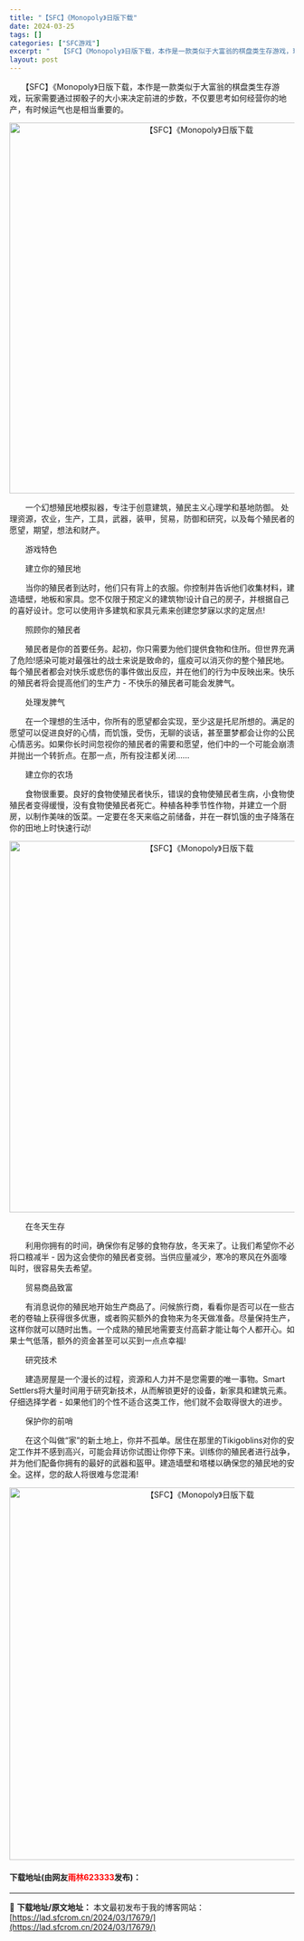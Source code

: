 ```yaml
---
title: "【SFC】《Monopoly》日版下载"
date: 2024-03-25
tags: []
categories: ["SFC游戏"]
excerpt: "　　【SFC】《Monopoly》日版下载，本作是一款类似于大富翁的棋盘类生存游戏，玩家需要通过掷骰子的大小来决定前进的步数，不仅要思考如何经营你的地产，有时候运气也是相当重要的。 　　一个幻想殖民地模拟器，专注于创意建筑，殖民主义心理学和基地防御。 处理资源，农业，生产，工具，武器，装甲，贸易，防&hellip;"
layout: post
---
```


 <p>　　【SFC】《Monopoly》日版下载，本作是一款类似于大富翁的棋盘类生存游戏，玩家需要通过掷骰子的大小来决定前进的步数，不仅要思考如何经营你的地产，有时候运气也是相当重要的。</p> <p align="center"><img align="" border="0" src="https://lad.sfcrom.cn/wp-content/uploads/2024/03/20240325_6600c2cd10a27.png" width="655" alt="【SFC】《Monopoly》日版下载" /></p> <p>　　一个幻想殖民地模拟器，专注于创意建筑，殖民主义心理学和基地防御。 处理资源，农业，生产，工具，武器，装甲，贸易，防御和研究，以及每个殖民者的愿望，期望，想法和财产。</p> <p>　　游戏特色</p> <p>　　建立你的殖民地</p> <p>　　当你的殖民者到达时，他们只有背上的衣服。你控制并告诉他们收集材料，建造墙壁，地板和家具。您不仅限于预定义的建筑物!设计自己的房子，并根据自己的喜好设计。您可以使用许多建筑和家具元素来创建您梦寐以求的定居点!</p> <p>　　照顾你的殖民者</p> <p>　　殖民者是你的首要任务。起初，你只需要为他们提供食物和住所。但世界充满了危险!感染可能对最强壮的战士来说是致命的，瘟疫可以消灭你的整个殖民地。每个殖民者都会对快乐或悲伤的事件做出反应，并在他们的行为中反映出来。快乐的殖民者将会提高他们的生产力 - 不快乐的殖民者可能会发脾气。</p> <p>　　处理发脾气</p> <p>　　在一个理想的生活中，你所有的愿望都会实现，至少这是托尼所想的。满足的愿望可以促进良好的心情，而饥饿，受伤，无聊的谈话，甚至噩梦都会让你的公民心情恶劣。如果你长时间忽视你的殖民者的需要和愿望，他们中的一个可能会崩溃并抛出一个转折点。在那一点，所有投注都关闭......</p> <p>　　建立你的农场</p> <p>　　食物很重要。良好的食物使殖民者快乐，错误的食物使殖民者生病，小食物使殖民者变得缓慢，没有食物使殖民者死亡。种植各种季节性作物，并建立一个厨房，以制作美味的饭菜。一定要在冬天来临之前储备，并在一群饥饿的虫子降落在你的田地上时快速行动!</p> <p align="center"><img align="" border="0" src="https://lad.sfcrom.cn/wp-content/uploads/2024/03/20240325_6600c2cea54a4.png" width="656" alt="【SFC】《Monopoly》日版下载" /></p> <p>　　在冬天生存</p> <p>　　利用你拥有的时间，确保你有足够的食物存放，冬天来了。让我们希望你不必将口粮减半 - 因为这会使你的殖民者变弱。当供应量减少，寒冷的寒风在外面嚎叫时，很容易失去希望。</p> <p>　　贸易商品致富</p> <p>　　有消息说你的殖民地开始生产商品了。问候旅行商，看看你是否可以在一些古老的卷轴上获得很多优惠，或者购买额外的食物来为冬天做准备。尽量保持生产，这样你就可以随时出售。一个成熟的殖民地需要支付高薪才能让每个人都开心。如果士气低落，额外的资金甚至可以买到一点点幸福!</p> <p>　　研究技术</p> <p>　　建造房屋是一个漫长的过程，资源和人力并不是您需要的唯一事物。Smart Settlers将大量时间用于研究新技术，从而解锁更好的设备，新家具和建筑元素。仔细选择学者 - 如果他们的个性不适合这类工作，他们就不会取得很大的进步。</p> <p>　　保护你的前哨</p> <p>　　在这个叫做&ldquo;家&rdquo;的新土地上，你并不孤单。居住在那里的Tikigoblins对你的安定工作并不感到高兴，可能会拜访你试图让你停下来。训练你的殖民者进行战争，并为他们配备你拥有的最好的武器和盔甲。建造墙壁和塔楼以确保您的殖民地的安全。这样，您的敌人将很难与您混淆!</p> <p align="center"><img align="" border="0" src="https://lad.sfcrom.cn/wp-content/uploads/2024/03/20240325_6600c2d02725e.png" width="658" alt="【SFC】《Monopoly》日版下载" /></p> <p><h4>下载地址(由网友<font color="red">雨林623333</font>发布)：</h4></p> 

---
📖 **下载地址/原文地址：** 本文最初发布于我的博客网站：[https://lad.sfcrom.cn/2024/03/17679/](https://lad.sfcrom.cn/2024/03/17679/)
